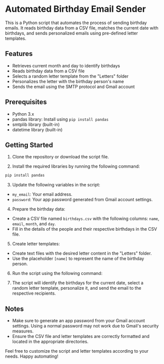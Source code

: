 # Automated Birthday Email Sender

This is a Python script that automates the process of sending birthday emails. It reads birthday data from a CSV file, matches the current date with birthdays, and sends personalized emails using pre-defined letter templates.

## Features

- Retrieves current month and day to identify birthdays
- Reads birthday data from a CSV file
- Selects a random letter template from the "Letters" folder
- Personalizes the letter with the birthday person's name
- Sends the email using the SMTP protocol and Gmail account

## Prerequisites

- Python 3.x
- pandas library: Install using `pip install pandas`
- smtplib library (built-in)
- datetime library (built-in)

## Getting Started

1. Clone the repository or download the script file.

2. Install the required libraries by running the following command:
``` python
pip install pandas

```

3. Update the following variables in the script:
- `my_email`: Your email address.
- `password`: Your app password generated from Gmail account settings.

4. Prepare the birthday data:
- Create a CSV file named `birthdays.csv` with the following columns: `name`, `email`, `month`, and `day`.
- Fill in the details of the people and their respective birthdays in the CSV file.

5. Create letter templates:
- Create text files with the desired letter content in the "Letters" folder.
- Use the placeholder `[name]` to represent the name of the birthday person.

6. Run the script using the following command:

7. The script will identify the birthdays for the current date, select a random letter template, personalize it, and send the email to the respective recipients.

## Notes

- Make sure to generate an app password from your Gmail account settings. Using a normal password may not work due to Gmail's security measures.
- Ensure the CSV file and letter templates are correctly formatted and located in the appropriate directories.

Feel free to customize the script and letter templates according to your needs. Happy automating!

